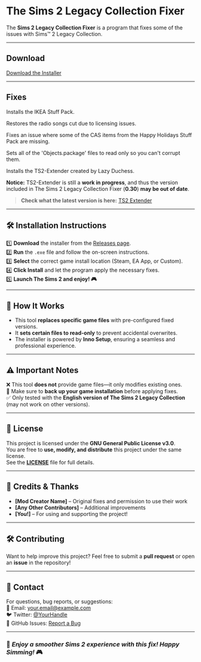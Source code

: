 # The Sims 2 Legacy Collection Fixer



The **Sims 2 Legacy Collection Fixer** is a program that fixes some of the issues with Sims™ 2 Legacy Collection. 

---

##  **Download**
[Download the Installer](https://github.com/yourusername/yourrepo/releases)

---

## **Fixes**
Installs the IKEA Stuff Pack.

Restores the radio songs cut due to licensing issues.

Fixes an issue where some of the CAS items from the Happy Holidays Stuff Pack are missing.

Sets all of the 'Objects.package' files to read only so you can't corrupt them.

Installs the TS2-Extender created by Lazy Duchess.

**Notice:** TS2-Extender is still a **work in progress**, and thus the version included in The Sims 2 Legacy Collection Fixer (**0.30**) **may be out of date**.

> **Check what the latest version is here:** [TS2 Extender](https://github.com/LazyDuchess/TS2-Extender/releases/tag/0.3.0)

---

## 🛠 **Installation Instructions**
1️⃣ **Download** the installer from the [Releases page](https://github.com/yourusername/yourrepo/releases).  
2️⃣ **Run** the `.exe` file and follow the on-screen instructions.  
3️⃣ **Select** the correct game install location (Steam, EA App, or Custom).  
4️⃣ **Click Install** and let the program apply the necessary fixes.  
5️⃣ **Launch The Sims 2 and enjoy! 🎮**  

---

## 🔄 **How It Works**
- This tool **replaces specific game files** with pre-configured fixed versions.  
- It **sets certain files to read-only** to prevent accidental overwrites.  
- The installer is powered by **Inno Setup**, ensuring a seamless and professional experience.  

---

## ⚠ **Important Notes**
❌ This tool **does not** provide game files—it only modifies existing ones.  
📌 Make sure to **back up your game installation** before applying fixes.  
✅ Only tested with the **English version of The Sims 2 Legacy Collection** (may not work on other versions).  

---

## 📝 **License**
This project is licensed under the **GNU General Public License v3.0**.  
You are free to **use, modify, and distribute** this project under the same license.  
See the **[LICENSE](LICENSE)** file for full details.  

---

## 🤝 **Credits & Thanks**
- **[Mod Creator Name]** – Original fixes and permission to use their work  
- **[Any Other Contributors]** – Additional improvements  
- **[You!]** – For using and supporting the project!  

---

## 🛠 **Contributing**
Want to help improve this project? Feel free to submit a **pull request** or open an **issue** in the repository!  

---

## 📧 **Contact**
For questions, bug reports, or suggestions:  
📧 Email: your.email@example.com  
🐦 Twitter: [@YourHandle](https://twitter.com/YourHandle)  
📌 GitHub Issues: [Report a Bug](https://github.com/yourusername/yourrepo/issues)  

---

### 🚀 *Enjoy a smoother Sims 2 experience with this fix! Happy Simming!* 🎮
